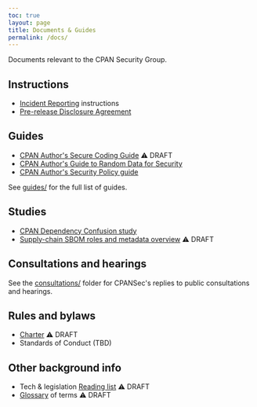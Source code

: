 ```yaml
---
toc: true
layout: page
title: Documents & Guides
permalink: /docs/
---
```

Documents relevant to the CPAN Security Group.

## Instructions

* [Incident Reporting](report.md) instructions
* [Pre-release Disclosure Agreement](pre-release-disclosure.md)

## Guides

* [CPAN Author's Secure Coding Guide](guides/cpan-author-guide.md) ⚠️  DRAFT
* [CPAN Author's Guide to Random Data for Security](guides/random-data-for-security.md)
* [CPAN Author's Security Policy guide](guides/security-policy-for-authors.md)

See [guides/](guides/) for the full list of guides.

## Studies

* [CPAN Dependency Confusion study](cpan-dependency-confusion.md)
* [Supply-chain SBOM roles and metadata overview](supplychain-sbom.md) ⚠️  DRAFT

## Consultations and hearings

See the [consultations/](consultations/) folder for CPANSec's replies to public consultations and hearings.

## Rules and bylaws

* [Charter](charter.md) ⚠️  DRAFT
* Standards of Conduct (TBD)

## Other background info

* Tech & legislation [Reading list](readinglist.md) ⚠️  DRAFT
* [Glossary](glossary.md) of terms ⚠️  DRAFT
